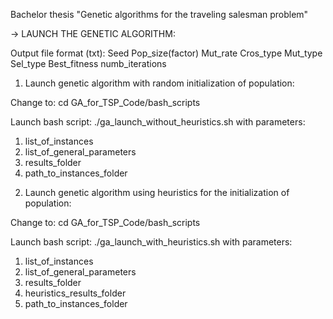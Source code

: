 Bachelor thesis "Genetic algorithms for the traveling salesman problem"

-> LAUNCH THE GENETIC ALGORITHM:

Output file format (txt):
Seed Pop_size(factor) Mut_rate Cros_type Mut_type Sel_type Best_fitness numb_iterations

1) Launch genetic algorithm with random initialization of population:

Change to: cd GA_for_TSP_Code/bash_scripts

Launch bash script: ./ga_launch_without_heuristics.sh
with parameters:
1. list_of_instances 
2. list_of_general_parameters 
3. results_folder 
4. path_to_instances_folder

2) Launch genetic algorithm using heuristics for the initialization of population: 

Change to: cd GA_for_TSP_Code/bash_scripts

Launch bash script: ./ga_launch_with_heuristics.sh 
with parameters:
1. list_of_instances 
2. list_of_general_parameters 
3. results_folder 
4. heuristics_results_folder 
5. path_to_instances_folder
